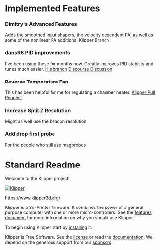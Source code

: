 # Implemented Features

### Dimitry's Advanced Features
Adds the smoothed input shapers, the velocity dependent PA, as well as some of the nonlinear PA additions.
[Klipper Branch](https://github.com/dmbutyugin/klipper/tree/advanced-features)

### dans98 PID improvements
I've been using these for months now. Greatly improves PID stability and tunes much easier. 
[His branch](https://github.com/dans98/klipper/tree/Final-PID-Improvements)
[Discourse Discussion](https://klipper.discourse.group/t/experimental-pid-improvement-changes/3604)

### Reverse Temperature Fan
This has been helpful for me for regulating a chamber heater.
[Klipper Pull Request](https://github.com/Klipper3d/klipper/pull/6156)

### Increase Split Z Resolution
Might as well use the beacon resolution. 

### Add drop first probe
For the people who still use magprobes 


# Standard Readme

Welcome to the Klipper project!

[![Klipper](docs/img/klipper-logo-small.png)](https://www.klipper3d.org/)

https://www.klipper3d.org/

Klipper is a 3d-Printer firmware. It combines the power of a general
purpose computer with one or more micro-controllers. See the
[features document](https://www.klipper3d.org/Features.html) for more
information on why you should use Klipper.

To begin using Klipper start by
[installing](https://www.klipper3d.org/Installation.html) it.

Klipper is Free Software. See the [license](COPYING) or read the
[documentation](https://www.klipper3d.org/Overview.html). We depend on
the generous support from our
[sponsors](https://www.klipper3d.org/Sponsors.html).
